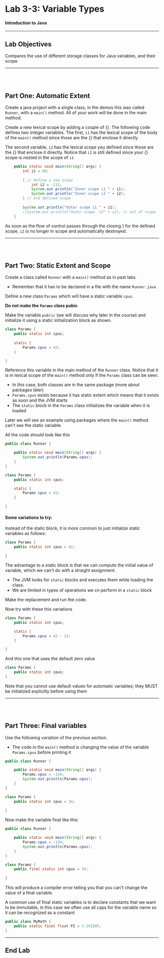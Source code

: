 # Lab 3-3: Variable Types

#### Introduction to Java

---
## Lab Objectives

Compares the use of different storage classes for Java variables, and their scope

---
<br/>
<br/>

## Part One: Automatic Extent

Create a java project with a single class, in the demos this was called `Runner`, with a `main()` method. All of your work will be done in the main method.

Create a new lexical scope by adding a couple of {}.  The following code defines two integer variables. The first, `i1` has the lexical scope of the body of the `main()` method since those are the {} that enclose it directly

The second variable, `i2` has the lexical scope you defined since those are the {} that enclose it directly. Notice that `i1` is still defined since your {} scope is nested in the scope of `i1`

```java 
	public static void main(String[] args) {
		int i1 = 89;
		
		{ // Define a new scope
			int i2 = -112;
			System.out.println("Inner scope i1 " + i1);
			System.out.println("Inner scope i2 " + i2);
		} // end defined scope
		
		System.out.println("Outer scope i1 " + i1);
		//System.out.println("Outer scope  i2" + i2); // out of scope
	}
```

As soon as the flow of control passes through the closing } for the defined scope, `i2` is no longer in scope and automatically destroyed.

---

<br/>
<br/>

## Part Two: Static Extent and Scope

Create a class called `Runner` with a `main()` method as in past labs.
- Remember that it has to be declared in a file with the name `Runner.java`

Define a new class `Params` which will have a static variable `cpus`.

**Do not make the `Params` class pubic**

Make the variable `public` (we will discuss why later in the course) and initialize it using a static initialization block as shown.

```java
class Params {
	public static int cpus;
	
	static {
		Params.cpus = 42;
	}

}
```

Reference this variable in the main method of the `Runner` class. Notice that it is in lexical scope of the `main()` method only if the `Params` class can be seen.
- In this case, both classes are in the same package (more about packages later)
- `Params.cpus` exists because it has static extent which means that it exists as soon and the JVM starts
- The `static` block in the `Params` class initializes the variable when it is loaded

Later we will see an example using packages where the `main()` method can't see the static variable.

All the code should look like this

```java
public class Runner {

	public static void main(String[] args) {
		System.out.println(Params.cpus);
	}
}

class Params {
    public static int cpus;

    static {
        Params.cpus = 42;
    }

}
```

#### Some variations to try:

Instead of the static block, it is more common to just initialize static variables as follows:


```java
class Params {
    public static int cpus = 42;

}
```

The advantage to a static block is that we can compute the initial value of variable, which we can't do with a straight assignment. 
- The JVM looks for `static` blocks and executes them while loading the class.
- We are limited in types of operations we cn perform in a `static` block

Make the replacement and run the code.

Now try with these this variations

```java
class Params {
    public static int cpus;

    static {
        Params.cpus = 42 - 13;
    }

}

```

And this one that uses the default zero value


```java
class Params {
    public static int cpus;
}
```

Note that you cannot use default values for automatic variables; they MUST be initialized explicitly before using them  

---
<br/>
<br/>

## Part Three: Final variables

Use the following variation of the previous section.
- The code in the `main()` method is changing the value of the variable `Params.cpus` before printing it

```java
public class Runner {

    public static void main(String[] args) {
        Params.cpus = -134;
        System.out.println(Params.cpus);
    }
}

class Params {
    public static int cpus = 34;
    
}
```

Now make the variable final like this:

```java
public class Runner {

    public static void main(String[] args) {
        Params.cpus = -134;
        System.out.println(Params.cpus);
    }
}

class Params {
    public final static int cpus = 34;
    
}
```

This will produce a compiler error telling you that you can't change the value of a final variable.

A common use of final static variables is to declare constants that we want to be immutable, in this case we often use all caps for the variable name so it can be recognized as a constant 


```java
public class MyMath {
    public static final float PI = 3.14159F; 
}

```

---

##  End Lab

